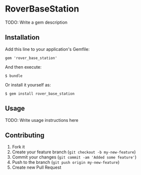 # RoverBaseStation

TODO: Write a gem description

## Installation

Add this line to your application's Gemfile:

    gem 'rover_base_station'

And then execute:

    $ bundle

Or install it yourself as:

    $ gem install rover_base_station

## Usage

TODO: Write usage instructions here

## Contributing

1. Fork it
2. Create your feature branch (`git checkout -b my-new-feature`)
3. Commit your changes (`git commit -am 'Added some feature'`)
4. Push to the branch (`git push origin my-new-feature`)
5. Create new Pull Request

